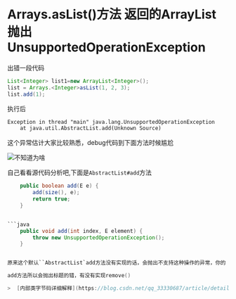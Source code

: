 # Arrays.asList()方法 返回的ArrayList 抛出 UnsupportedOperationException



出错一段代码

```java
List<Integer> list1=new ArrayList<Integer>();
list = Arrays.<Integer>asList(1, 2, 3);
list.add(1);
```

执行后

```xml
Exception in thread "main" java.lang.UnsupportedOperationException
	at java.util.AbstractList.add(Unknown Source)
```



这个异常估计大家比较熟悉，debug代码到下面方法时候尴尬

![不知道为啥](C:\Users\ADMINI~1\AppData\Local\Temp\1535161326922.png)

自己看看源代码分析吧,下面是`AbstractList#add`方法

```java
    public boolean add(E e) {
        add(size(), e);
        return true;
    }


```java
    public void add(int index, E element) {
        throw new UnsupportedOperationException();
    }


原来这个默认``AbstractList`add方法没有实现的话，会抛出不支持这种操作的异常，你的 `Arrays`内部类`ArrayList` 默认没有实现

add方法所以会抛出标题的错，有没有实现remove()

>  [内部类字节码详细解释](https://blog.csdn.net/qq_33330687/article/details/77915345)





